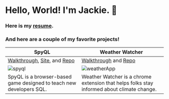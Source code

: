 # Hello, World! I'm Jackie. 💁

### Here is my [resume](https://jackiefeit94.github.io/Resume/).

### And here are a couple of my favorite projects!

SpyQL | Weather Watcher
------------ | -------------
[Walkthrough](https://www.youtube.com/watch?v=F86QpHcykgQ), [Site](https://spyql.herokuapp.com/), and [Repo](https://github.com/jackiefeit94/SpyQL) | [Walkthrough](https://www.youtube.com/watch?v=36AS_etm0JM&feature=youtu.be) and [Repo](https://github.com/Jackie-Sydney-Betsy/weather-chrome-extension)
<img src ="https://media.giphy.com/media/H0XE7IdvG7BJdY8aTD/giphy.gif" alt="spyql" /> | <img src="https://media.giphy.com/media/WD7GdVKKhRDdrfFjaR/giphy.gif" alt="weatherApp" />
SpyQL is a browser-based game designed to teach new developers SQL. | Weather Watcher is a chrome extension that helps folks stay informed about climate change.

<!--
**jackiefeit94/jackiefeit94** is a ✨ _special_ ✨ repository because its `README.md` (this file) appears on your GitHub profile.


